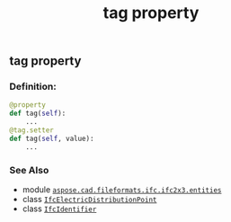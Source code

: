 ﻿---
title: tag property
second_title: Aspose.CAD for Python via .NET API References
description: 
type: docs
weight: 140
url: /python-net/aspose.cad.fileformats.ifc.ifc2x3.entities/ifcelectricdistributionpoint/tag/
is_root: false
---

## tag property

### Definition:
```python
@property
def tag(self):
    ...
@tag.setter
def tag(self, value):
    ...
```

### See Also
* module [`aspose.cad.fileformats.ifc.ifc2x3.entities`](../../)
* class [`IfcElectricDistributionPoint`](/cad/python-net/aspose.cad.fileformats.ifc.ifc2x3.entities/ifcelectricdistributionpoint)
* class [`IfcIdentifier`](/cad/python-net/aspose.cad.fileformats.ifc.ifc2x3.types/ifcidentifier)
